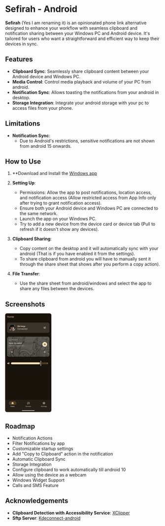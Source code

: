 [//]: # (<p align="center">)

[//]: # (  <img alt="Files hero image" src="./.github/readme-images/ReadmeHero.png" />)

[//]: # (</p>)

# Sefirah - Android

**Sefirah** (Yes I am renaming it) is an opinionated phone link alternative designed to enhance your workflow with seamless clipboard and notification sharing between your Windows PC and Android device. It's tailored for users who want a straightforward and efficient way to keep their devices in sync.

## Features

- **Clipboard Sync**: Seamlessly share clipboard content between your Android device and Windows PC.
- **Media Control**: Control media playback and volume of your PC from android. 
- **Notification Sync**: Allows toasting the notifications from your android in desktop.
- **Storage Integration**: Integrate your android storage with your pc to access files from your phone.

## Limitations

- **Notification Sync**:
    - Due to Android's restrictions, sensitive notifications are not shown from android 15 onwards.

## How to Use

1. **Download and Install the [Windows app](https://github.com/shrimqy/Sefirah)

2. **Setting Up**:
    - Permissions: Allow the app to post notifications, location access, and notification access (Allow restricted access from App Info only after trying to grant notification access).
    - Ensure both your Android device and Windows PC are connected to the same network.
    - Launch the app on your Windows PC.
    - Try to add a new device from the device card or device tab (Pull to refresh if it doesn't show any devices).

3. **Clipboard Sharing**:
    - Copy content on the desktop and it will automatically sync with your android (That is if you have enabled it from the settings).
    - To share clipboard from android you will have to manually sent it through the share sheet that shows after you perform a copy action).
4. **File Transfer**:
    - Use the share sheet from android/windows and select the app to share any files between the devices. 

## Screenshots

![screenshots of app](./.github/readme-images/Screenshot.png)

## Roadmap

- Notification Actions 
- Filter Notifications by app 
- Customizable startup settings 
- Add "Copy to Clipboard" action in the notification 
- Automatic Clipboard Sync 
- Storage Integration 
- Configure clipboard to work automatically till android 10 
- Allow using the device as a webcam 
- Windows Widget Support 
- Calls and SMS Feature 


## Acknowledgements
- **Clipboard Detection with Accessibility Service**: [XClipper](https://github.com/KaustubhPatange/XClipper)
- **Sftp Server**: [Kdeconnect-android](https://github.com/KDE/kdeconnect-android)

